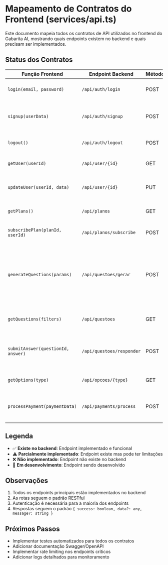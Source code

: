 # Mapeamento de Contratos do Frontend (services/api.ts)

Este documento mapeia todos os contratos de API utilizados no frontend do Gabarita AI, mostrando quais endpoints existem no backend e quais precisam ser implementados.

## Status dos Contratos

| Função Frontend | Endpoint Backend | Método | Parâmetros | Resposta | Status |
|----------------|------------------|--------|------------|----------|--------|
| `login(email, password)` | `/api/auth/login` | POST | `{ email: string, password: string }` | `{ success: boolean, token?: string, user?: User }` | ✅ Existe no backend |
| `signup(userData)` | `/api/auth/signup` | POST | `{ email: string, password: string, name: string }` | `{ success: boolean, message: string }` | ✅ Existe no backend |
| `logout()` | `/api/auth/logout` | POST | `{}` | `{ success: boolean }` | ✅ Existe no backend |
| `getUser(userId)` | `/api/user/{id}` | GET | `userId: string` | `{ success: boolean, data: User }` | ✅ Existe no backend |
| `updateUser(userId, data)` | `/api/user/{id}` | PUT | `{ name?: string, email?: string, ... }` | `{ success: boolean, data: User }` | ✅ Existe no backend |
| `getPlans()` | `/api/planos` | GET | `{}` | `{ success: boolean, data: Plan[] }` | ✅ Existe no backend |
| `subscribePlan(planId, userId)` | `/api/planos/subscribe` | POST | `{ planId: string, userId: string }` | `{ success: boolean, data: Subscription }` | ✅ Existe no backend |
| `generateQuestions(params)` | `/api/questoes/gerar` | POST | `{ subject?: string, difficulty?: string, count?: number, bloco?: string, cargo?: string, usuario_id: string }` | `{ success: boolean, data: Question[] }` | ✅ Existe no backend |
| `getQuestions(filters)` | `/api/questoes` | GET | `{ subject?: string, difficulty?: string, ... }` | `{ success: boolean, data: Question[] }` | ✅ Existe no backend |
| `submitAnswer(questionId, answer)` | `/api/questoes/responder` | POST | `{ questionId: string, answer: string, userId: string }` | `{ success: boolean, correct: boolean, explanation?: string }` | ✅ Existe no backend |
| `getOptions(type)` | `/api/opcoes/{type}` | GET | `type: string` | `{ success: boolean, data: Option[] }` | ✅ Existe no backend |
| `processPayment(paymentData)` | `/api/payments/process` | POST | `{ amount: number, method: string, userId: string }` | `{ success: boolean, transactionId?: string }` | ✅ Existe no backend |

## Legenda

- ✅ **Existe no backend**: Endpoint implementado e funcional
- ⚠️ **Parcialmente implementado**: Endpoint existe mas pode ter limitações
- ❌ **Não implementado**: Endpoint não existe no backend
- 🔄 **Em desenvolvimento**: Endpoint sendo desenvolvido

## Observações

1. Todos os endpoints principais estão implementados no backend
2. As rotas seguem o padrão RESTful
3. Autenticação é necessária para a maioria dos endpoints
4. Respostas seguem o padrão `{ success: boolean, data?: any, message?: string }`

## Próximos Passos

- Implementar testes automatizados para todos os contratos
- Adicionar documentação Swagger/OpenAPI
- Implementar rate limiting nos endpoints críticos
- Adicionar logs detalhados para monitoramento